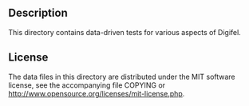 Description
------------

This directory contains data-driven tests for various aspects of Digifel.

License
--------

The data files in this directory are distributed under the MIT software
license, see the accompanying file COPYING or
http://www.opensource.org/licenses/mit-license.php.

